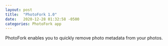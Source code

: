 ```yaml
---
layout: post
title:  "PhotoFork 1.0"
date:   2020-12-28 01:32:58 -0500
categories: PhotoFork app
---
```


PhotoFork enables you to quickly remove photo metadata from your photos.
